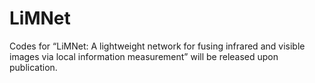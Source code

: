 # LiMNet
Codes for “LiMNet: A lightweight network for fusing infrared and visible images via local information measurement” will be released upon publication.
